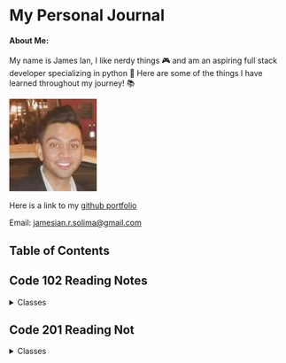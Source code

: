 # My Personal Journal

#### About Me:
My name is James Ian, I like nerdy things 🎮 and am an aspiring full stack developer specializing in python 🐍 
Here are some of the things I have learned throughout my journey! 📚

![Itsa me James Ian](picture_resume_small.jpg)

Here is a link to my [github portfolio](https://github.com/jamesCodes808)

Email: [jamesian.r.solima@gmail.com](mailto:jamesian.r.solima@gmail.com) 


## Table of Contents

## Code 102 Reading Notes
<details closed>
<summary>Classes</summary>

[Class 1](102/class1.md)
[Class 2](102/class2.md)
[Class 3](102/class3.md)
[Class 4](102/class4.md)
[Class 5](102/class5.md)
[Class 6](102/class6.md)
[Class 7](102/class7.md)
[Class 8](102/class8.md)

</details>

## Code 201 Reading Not
<details closed>
<summary>Classes</summary>

[Class 1](201/class1.md)
[Class 2](201/class2.md)
[Class 3](201/class3.md)
[Class 4](201/class4.md)
[Class 5](201/class5.md)
[Class 6](201/class6.md)
[Class 7](201/class7.md)
[Class 8](201/class8.md)
[Class 9](201/class9.md)
[Class 10](201/class10.md)
[Class 11](201/class11.md)
[Class 12](201/class12.md)
[Class 13](201/class13.md)
[Class 14](201/class14.md)
[Class 15](201/class15.md)

</details>


